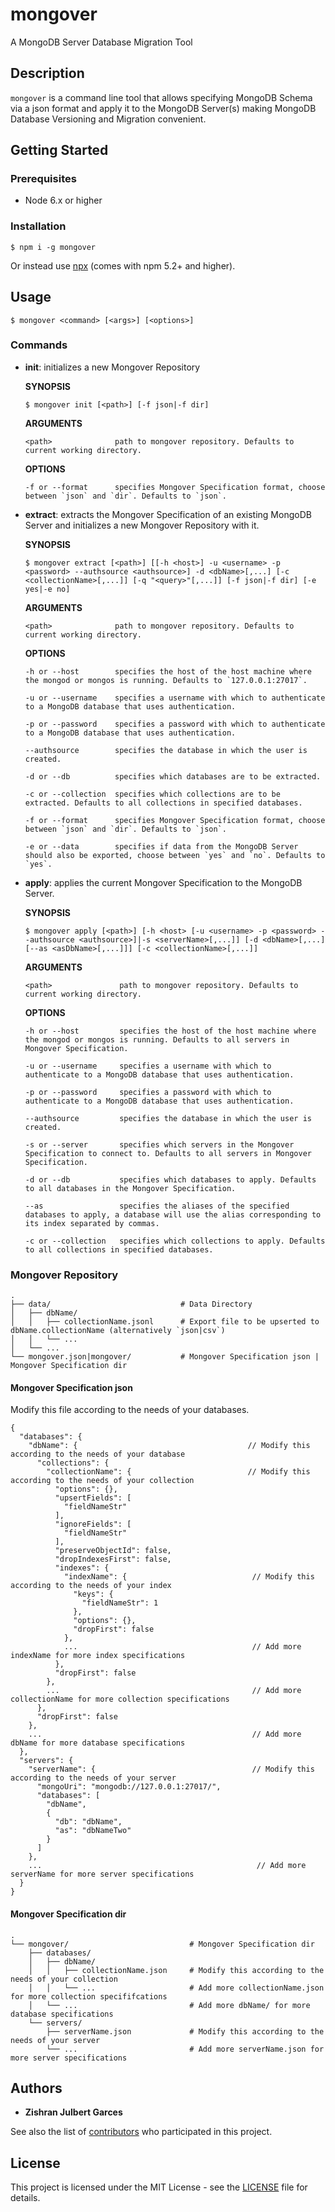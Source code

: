 # mongover
A MongoDB Server Database Migration Tool

## Description
`mongover` is a command line tool that allows specifying MongoDB Schema via a json format and apply it to the MongoDB Server(s) making MongoDB Database Versioning and Migration convenient.

## Getting Started
### Prerequisites
* Node 6.x or higher

### Installation
```shell
$ npm i -g mongover
```
Or instead use [npx](https://medium.com/@ma1ybekatz/introducing-npx-an-npm-package-runner-55f7d4bd282b) (comes with npm 5.2+ and higher).

## Usage
```shell
$ mongover <command> [<args>] [<options>]
```

### Commands
* **init**: initializes a new Mongover Repository
  
  **SYNOPSIS**

  ```shell
  $ mongover init [<path>] [-f json|-f dir]
  ```

  **ARGUMENTS**

      <path>              path to mongover repository. Defaults to current working directory.

  **OPTIONS**

      -f or --format      specifies Mongover Specification format, choose between `json` and `dir`. Defaults to `json`.

* **extract**: extracts the Mongover Specification of an existing MongoDB Server and initializes a new Mongover Repository with it.
  
  **SYNOPSIS**

  ```shell
  $ mongover extract [<path>] [[-h <host>] -u <username> -p <password> --authsource <authsource>] -d <dbName>[,...] [-c <collectionName>[,...]] [-q "<query>"[,...]] [-f json|-f dir] [-e yes|-e no] 
  ```

  **ARGUMENTS**

      <path>              path to mongover repository. Defaults to current working directory.

  **OPTIONS**

      -h or --host        specifies the host of the host machine where the mongod or mongos is running. Defaults to `127.0.0.1:27017`.

      -u or --username    specifies a username with which to authenticate to a MongoDB database that uses authentication.

      -p or --password    specifies a password with which to authenticate to a MongoDB database that uses authentication.

      --authsource        specifies the database in which the user is created.

      -d or --db          specifies which databases are to be extracted.

      -c or --collection  specifies which collections are to be extracted. Defaults to all collections in specified databases.

      -f or --format      specifies Mongover Specification format, choose between `json` and `dir`. Defaults to `json`.

      -e or --data        specifies if data from the MongoDB Server should also be exported, choose between `yes` and `no`. Defaults to `yes`.
     
* **apply**: applies the current Mongover Specification to the MongoDB Server.
  
  **SYNOPSIS**

  ```shell
  $ mongover apply [<path>] [-h <host> [-u <username> -p <password> --authsource <authsource>]|-s <serverName>[,...]] [-d <dbName>[,...] [--as <asDbName>[,...]]] [-c <collectionName>[,...]]
  ```

  **ARGUMENTS**

      <path>               path to mongover repository. Defaults to current working directory.

  **OPTIONS**

      -h or --host         specifies the host of the host machine where the mongod or mongos is running. Defaults to all servers in Mongover Specification.

      -u or --username     specifies a username with which to authenticate to a MongoDB database that uses authentication.

      -p or --password     specifies a password with which to authenticate to a MongoDB database that uses authentication.

      --authsource         specifies the database in which the user is created.

      -s or --server       specifies which servers in the Mongover Specification to connect to. Defaults to all servers in Mongover Specification.

      -d or --db           specifies which databases to apply. Defaults to all databases in the Mongover Specification.

      --as                 specifies the aliases of the specified databases to apply, a database will use the alias corresponding to its index separated by commas.

      -c or --collection   specifies which collections to apply. Defaults to all collections in specified databases.

### Mongover Repository
    .
    ├── data/                             # Data Directory
    │   ├── dbName/             
    │   │   ├── collectionName.jsonl      # Export file to be upserted to dbName.collectionName (alternatively `json|csv`)
    │   │   └── ...
    │   └── ...
    └── mongover.json|mongover/           # Mongover Specification json | Mongover Specification dir

#### Mongover Specification json
Modify this file according to the needs of your databases.
```json5
{
  "databases": {
    "dbName": {                                      // Modify this according to the needs of your database
      "collections": {                                
        "collectionName": {                          // Modify this according to the needs of your collection
          "options": {},
          "upsertFields": [
            "fieldNameStr"
          ],
          "ignoreFields": [
            "fieldNameStr"
          ],
          "preserveObjectId": false,
          "dropIndexesFirst": false,
          "indexes": {
            "indexName": {                            // Modify this according to the needs of your index
              "keys": {
                "fieldNameStr": 1
              },
              "options": {},
              "dropFirst": false
            },
            ...                                       // Add more indexName for more index specifications
          },
          "dropFirst": false
        },
        ...                                           // Add more collectionName for more collection specifications
      },
      "dropFirst": false
    },
    ...                                               // Add more dbName for more database specifications
  },
  "servers": {
    "serverName": {                                   // Modify this according to the needs of your server
      "mongoUri": "mongodb://127.0.0.1:27017/",
      "databases": [
        "dbName",
        {
          "db": "dbName",
          "as": "dbNameTwo"
        }
      ]
    },
    ...                                                // Add more serverName for more server specifications
  }
}
```

#### Mongover Specification dir
    .
    └── mongover/                           # Mongover Specification dir
        ├── databases/
        │   ├── dbName/
        │   │   ├── collectionName.json     # Modify this according to the needs of your collection
        │   │   └── ...                     # Add more collectionName.json for more collection specififcations
        │   └── ...                         # Add more dbName/ for more database specifications
        └── servers/
            ├── serverName.json             # Modify this according to the needs of your server
            └── ...                         # Add more serverName.json for more server specifications

## Authors
* **Zishran Julbert Garces**

See also the list of [contributors](https://github.com/superzish/mongover/contributors) who participated in this project.

## License
This project is licensed under the MIT License - see the [LICENSE](https://github.com/superzish/mongover/blob/master/LICENSE) file for details.
